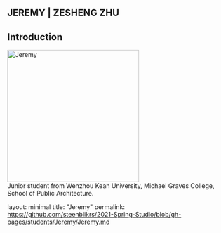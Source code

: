 ## JEREMY | ZESHENG ZHU


## Introduction
<img alt="Jeremy" src="https://user-images.githubusercontent.com/79675809/109989854-d84ae580-7d43-11eb-9619-e2d48bf8d6fc.jpg?raw=true" width="300">
<br>
Junior student from Wenzhou Kean University, Michael Graves College, School of Public Architecture.

layout: minimal 
title: "Jeremy" 
permalink: https://github.com/steenblikrs/2021-Spring-Studio/blob/gh-pages/students/Jeremy/Jeremy.md

